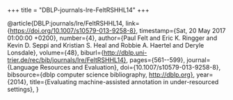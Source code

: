 +++
title = "DBLP-journals-lre-FeltRSHHL14"
+++

@article{DBLP:journals/lre/FeltRSHHL14,
   link={https://doi.org/10.1007/s10579-013-9258-8},
   timestamp={Sat, 20 May 2017 01:00:00 +0200},
   number={4},
   author={Paul Felt and
Eric K. Ringger and
Kevin D. Seppi and
Kristian S. Heal and
Robbie A. Haertel and
Deryle Lonsdale},
   volume={48},
   biburl={http://dblp.uni-trier.de/rec/bib/journals/lre/FeltRSHHL14},
   pages={561--599},
   journal={Language Resources and Evaluation},
   doi={10.1007/s10579-013-9258-8},
   bibsource={dblp computer science bibliography, http://dblp.org},
   year={2014},
   title={Evaluating machine-assisted annotation in under-resourced settings},
}
